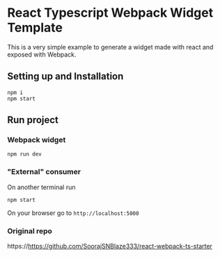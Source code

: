 # React Typescript Webpack Widget Template

This is a very simple example to generate a widget made with react and exposed with Webpack.
## Setting up and Installation
```
npm i
npm start
```
## Run project
### Webpack widget
```
npm run dev
```
### "External" consumer
On another terminal run
```
npm start
```

On your browser go to `http://localhost:5000`
### Original repo
https://https://github.com/SoorajSNBlaze333/react-webpack-ts-starter